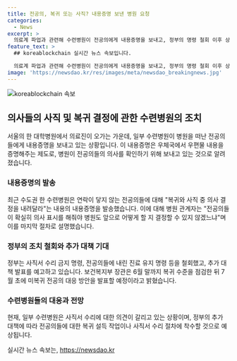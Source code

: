 ```yaml
---
title: 전공의, 복귀 또는 사직? 내용증명 보낸 병원 요청
categories:
  - News
excerpt: >
  의료계 파업과 관련해 수련병원이 전공의에게 내용증명을 보내고, 정부의 명령 철회 이후 상황 변화가 없는 가운데 대책 발표를 기다리는 상황. 보건복지부 장관은 6월 말까지 현장 상황을 파악, 7월 초 대응 방안 발표 예정. 수련병원은 추가 대책에 따라 복귀 설득 작업 등을 진행할 것으로 전망됨.
feature_text: >
  ## koreablockchain 실시간 뉴스 속보입니다.

  의료계 파업과 관련해 수련병원이 전공의에게 내용증명을 보내고, 정부의 명령 철회 이후 상황 변화가 없는 가운데 대책 발표를 기다리는 상황. 보건복지부 장관은 6월 말까지 현장 상황을 파악, 7월 초 대응 방안 발표 예정. 수련병원은 추가 대책에 따라 복귀 설득 작업 등을 진행할 것으로 전망됨.
image: 'https://newsdao.kr/res/images/meta/newsdao_breakingnews.jpg'
---
```


<p><img src="https://newsdao.kr/res/images/meta/newsdao_breakingnews.jpg" alt="koreablockchain 속보" /></p>

<h2 data-ke-size="size26">의사들의 사직 및 복귀 결정에 관한 수련병원의 조치</h2>

<p data-ke-size="size16">서울의 한 대학병원에서 의료진이 오가는 가운데, 일부 수련병원이 병원을 떠난 전공의들에게 내용증명을 보내고 있는 상황입니다. 이 내용증명은 우체국에서 우편물 내용을 증명해주는 제도로, 병원이 전공의들의 의사를 확인하기 위해 보내고 있는 것으로 알려졌습니다.</p>

<h3>내용증명의 발송</h3>

<p data-ke-size="size16">최근 수도권 한 수련병원은 연락이 닿지 않는 전공의들에 대해 "복귀와 사직 중 의사 결정을 내려달라"는 내용의 내용증명을 발송했습니다. 이에 대해 병원 관계자는 "전공의들이 확실히 의사 표시를 해줘야 병원도 앞으로 어떻게 할 지 결정할 수 있지 않겠느냐"며 이를 마지막 절차로 설명했습니다.</p>

<h3>정부의 조치 철회와 추가 대책 기대</h3>

<p data-ke-size="size16">정부는 사직서 수리 금지 명령, 전공의들에 내린 진료 유지 명령 등을 철회했고, 추가 대책 발표를 예고하고 있습니다. 보건복지부 장관은 6월 말까지 복귀 수준을 점검한 뒤 7월 초에 미복귀 전공의 대응 방안을 발표할 예정이라고 밝혔습니다.</p>

<h3>수련병원들의 대응과 전망</h3>

<p data-ke-size="size16">현재, 일부 수련병원은 사직서 수리에 대한 의견이 갈리고 있는 상황이며, 정부의 추가 대책에 따라 전공의들에 대한 복귀 설득 작업이나 사직서 수리 절차에 착수할 것으로 예상됩니다.</p>
실시간 뉴스 속보는, <a href="https://newsdao.kr" rel="dofollow">https://newsdao.kr</a>


